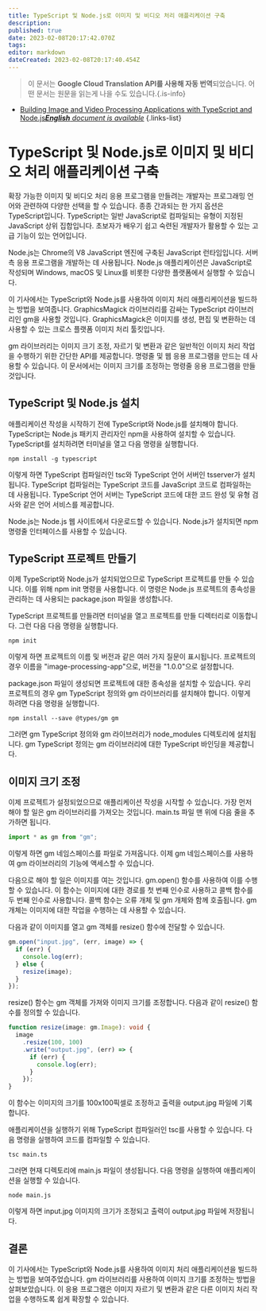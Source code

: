 ```yaml
---
title: TypeScript 및 Node.js로 이미지 및 비디오 처리 애플리케이션 구축
description: 
published: true
date: 2023-02-08T20:17:42.070Z
tags: 
editor: markdown
dateCreated: 2023-02-08T20:17:40.454Z
---
```


> 이 문서는 **Google Cloud Translation API를 사용해 자동 번역**되었습니다.
어떤 문서는 원문을 읽는게 나을 수도 있습니다.{.is-info}



- [Building Image and Video Processing Applications with TypeScript and Node.js***English** document is available*](/en/Knowledge-base/TypeScript/building-image-and-video-processing-applications-with-typescript-and-node-js)
{.links-list}


# TypeScript 및 Node.js로 이미지 및 비디오 처리 애플리케이션 구축

확장 가능한 이미지 및 비디오 처리 응용 프로그램을 만들려는 개발자는 프로그래밍 언어와 관련하여 다양한 선택을 할 수 있습니다. 종종 간과되는 한 가지 옵션은 TypeScript입니다. TypeScript는 일반 JavaScript로 컴파일되는 유형이 지정된 JavaScript 상위 집합입니다. 초보자가 배우기 쉽고 숙련된 개발자가 활용할 수 있는 고급 기능이 있는 언어입니다.

Node.js는 Chrome의 V8 JavaScript 엔진에 구축된 JavaScript 런타임입니다. 서버 측 응용 프로그램을 개발하는 데 사용됩니다. Node.js 애플리케이션은 JavaScript로 작성되며 Windows, macOS 및 Linux를 비롯한 다양한 플랫폼에서 실행할 수 있습니다.

이 기사에서는 TypeScript와 Node.js를 사용하여 이미지 처리 애플리케이션을 빌드하는 방법을 보여줍니다. GraphicsMagick 라이브러리를 감싸는 TypeScript 라이브러리인 gm을 사용할 것입니다. GraphicsMagick은 이미지를 생성, 편집 및 변환하는 데 사용할 수 있는 크로스 플랫폼 이미지 처리 툴킷입니다.

gm 라이브러리는 이미지 크기 조정, 자르기 및 변환과 같은 일반적인 이미지 처리 작업을 수행하기 위한 간단한 API를 제공합니다. 명령줄 및 웹 응용 프로그램을 만드는 데 사용할 수 있습니다. 이 문서에서는 이미지 크기를 조정하는 명령줄 응용 프로그램을 만들 것입니다.

## TypeScript 및 Node.js 설치

애플리케이션 작성을 시작하기 전에 TypeScript와 Node.js를 설치해야 합니다. TypeScript는 Node.js 패키지 관리자인 npm을 사용하여 설치할 수 있습니다. TypeScript를 설치하려면 터미널을 열고 다음 명령을 실행합니다.

```
npm install -g typescript
```

이렇게 하면 TypeScript 컴파일러인 tsc와 TypeScript 언어 서버인 tsserver가 설치됩니다. TypeScript 컴파일러는 TypeScript 코드를 JavaScript 코드로 컴파일하는 데 사용됩니다. TypeScript 언어 서버는 TypeScript 코드에 대한 코드 완성 및 유형 검사와 같은 언어 서비스를 제공합니다.

Node.js는 Node.js 웹 사이트에서 다운로드할 수 있습니다. Node.js가 설치되면 npm 명령줄 인터페이스를 사용할 수 있습니다.

## TypeScript 프로젝트 만들기

이제 TypeScript와 Node.js가 설치되었으므로 TypeScript 프로젝트를 만들 수 있습니다. 이를 위해 npm init 명령을 사용합니다. 이 명령은 Node.js 프로젝트의 종속성을 관리하는 데 사용되는 package.json 파일을 생성합니다.

TypeScript 프로젝트를 만들려면 터미널을 열고 프로젝트를 만들 디렉터리로 이동합니다. 그런 다음 다음 명령을 실행합니다.

```
npm init
```

이렇게 하면 프로젝트의 이름 및 버전과 같은 여러 가지 질문이 표시됩니다. 프로젝트의 경우 이름을 "image-processing-app"으로, 버전을 "1.0.0"으로 설정합니다.

package.json 파일이 생성되면 프로젝트에 대한 종속성을 설치할 수 있습니다. 우리 프로젝트의 경우 gm TypeScript 정의와 gm 라이브러리를 설치해야 합니다. 이렇게 하려면 다음 명령을 실행합니다.

```
npm install --save @types/gm gm
```

그러면 gm TypeScript 정의와 gm 라이브러리가 node_modules 디렉토리에 설치됩니다. gm TypeScript 정의는 gm 라이브러리에 대한 TypeScript 바인딩을 제공합니다.

## 이미지 크기 조정

이제 프로젝트가 설정되었으므로 애플리케이션 작성을 시작할 수 있습니다. 가장 먼저 해야 할 일은 gm 라이브러리를 가져오는 것입니다. main.ts 파일 맨 위에 다음 줄을 추가하면 됩니다.

```typescript
import * as gm from "gm";
```

이렇게 하면 gm 네임스페이스를 파일로 가져옵니다. 이제 gm 네임스페이스를 사용하여 gm 라이브러리의 기능에 액세스할 수 있습니다.

다음으로 해야 할 일은 이미지를 여는 것입니다. gm.open() 함수를 사용하여 이를 수행할 수 있습니다. 이 함수는 이미지에 대한 경로를 첫 번째 인수로 사용하고 콜백 함수를 두 번째 인수로 사용합니다. 콜백 함수는 오류 개체 및 gm 개체와 함께 호출됩니다. gm 개체는 이미지에 대한 작업을 수행하는 데 사용할 수 있습니다.

다음과 같이 이미지를 열고 gm 객체를 resize() 함수에 전달할 수 있습니다.

```typescript
gm.open("input.jpg", (err, image) => {
  if (err) {
    console.log(err);
  } else {
    resize(image);
  }
});
```

resize() 함수는 gm 객체를 가져와 이미지 크기를 조정합니다. 다음과 같이 resize() 함수를 정의할 수 있습니다.

```typescript
function resize(image: gm.Image): void {
  image
    .resize(100, 100)
    .write("output.jpg", (err) => {
      if (err) {
        console.log(err);
      }
    });
}
```

이 함수는 이미지의 크기를 100x100픽셀로 조정하고 출력을 output.jpg 파일에 기록합니다.

애플리케이션을 실행하기 위해 TypeScript 컴파일러인 tsc를 사용할 수 있습니다. 다음 명령을 실행하여 코드를 컴파일할 수 있습니다.

```
tsc main.ts
```

그러면 현재 디렉토리에 main.js 파일이 생성됩니다. 다음 명령을 실행하여 애플리케이션을 실행할 수 있습니다.

```
node main.js
```

이렇게 하면 input.jpg 이미지의 크기가 조정되고 출력이 output.jpg 파일에 저장됩니다.

## 결론

이 기사에서는 TypeScript와 Node.js를 사용하여 이미지 처리 애플리케이션을 빌드하는 방법을 보여주었습니다. gm 라이브러리를 사용하여 이미지 크기를 조정하는 방법을 살펴보았습니다. 이 응용 프로그램은 이미지 자르기 및 변환과 같은 다른 이미지 처리 작업을 수행하도록 쉽게 확장할 수 있습니다.